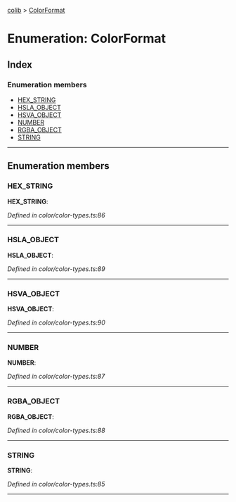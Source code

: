 [colib](../README.md) > [ColorFormat](../enums/colorformat.md)

# Enumeration: ColorFormat

## Index

### Enumeration members

- [HEX_STRING](colorformat.md#markdown-header-HEX-STRING)
- [HSLA_OBJECT](colorformat.md#markdown-header-HSLA-OBJECT)
- [HSVA_OBJECT](colorformat.md#markdown-header-HSVA-OBJECT)
- [NUMBER](colorformat.md#markdown-header-NUMBER)
- [RGBA_OBJECT](colorformat.md#markdown-header-RGBA-OBJECT)
- [STRING](colorformat.md#markdown-header-STRING)

---

## Enumeration members

### HEX_STRING

**HEX_STRING**:

_Defined in color/color-types.ts:86_

---

### HSLA_OBJECT

**HSLA_OBJECT**:

_Defined in color/color-types.ts:89_

---

### HSVA_OBJECT

**HSVA_OBJECT**:

_Defined in color/color-types.ts:90_

---

### NUMBER

**NUMBER**:

_Defined in color/color-types.ts:87_

---

### RGBA_OBJECT

**RGBA_OBJECT**:

_Defined in color/color-types.ts:88_

---

### STRING

**STRING**:

_Defined in color/color-types.ts:85_

---
